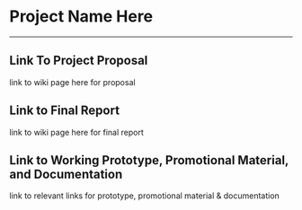 # Project Name Here
***
## Link To Project Proposal
link to wiki page here for proposal

## Link to Final Report
link to wiki page here for final report

## Link to Working Prototype, Promotional Material, and Documentation  
link to relevant links for prototype, promotional material & documentation
